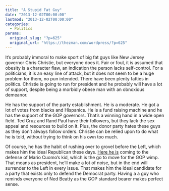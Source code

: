 ```yaml
---
title: "A Stupid Fat Guy"
date: "2013-12-02T00:00:00"
lastmod: "2013-12-02T00:00:00"
categories:
  - Politics
params:
  original_slug: "?p=625"
  original_url: "https://thezman.com/wordpress/?p=625"
---
```


It’s probably immoral to make sport of big fat guys like New Jersey
governor Chris Christie, but everyone does it. Fair or foul, it is
assumed that obesity is a character flaw, an indication the person lacks
self-control. For a politicians, it is an easy line of attack, but it
does not seem to be a huge problem for them, no pun intended. There have
been plenty fatties in politics. Christie is going to run for president
and he probably will have a lot of support, despite being a morbidly
obese man with an obnoxious demeanor.

He has the support of the party establishment. He is a moderate. He got
a lot of votes from blacks and Hispanics. He is a fund raising machine
and he has the support of the GOP governors. That’s a winning hand in a
wide open field. Ted Cruz and Rand Paul have their followers, but they
lack the sex appeal and resources to build on it. Plus, the donor party
hates these guys as they don’t always follow orders. Christie can be
relied upon to do what he is told, without trying to think on his own
too much.

Of course, he has the habit of rushing over to grovel before the Left,
which makes him the ideal Republican these days. <a
href="https://nypost.com/2013/12/02/christies-bizarre-behavior-could-undermine-presidential-chances/"
rel="noopener noreferrer" target="_blank">Here he is</a> coming to the
defense of Mario Cuomo’s kid, which is the go to move for the GOP wimp.
That means as president, he’ll make a lot of noise, but in the end will
surrender to the Left in every issue. That makes him the ideal candidate
for a party that exists only to defend the Democrat party. Having a a
guy who reminds everyone of Ned Beatty as the GOP standard bearer makes
perfect sense.
